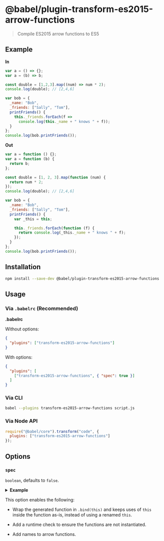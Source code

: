 # @babel/plugin-transform-es2015-arrow-functions

> Compile ES2015 arrow functions to ES5

## Example

**In**

```javascript
var a = () => {};
var a = (b) => b;

const double = [1,2,3].map((num) => num * 2);
console.log(double); // [2,4,6]

var bob = {
  _name: "Bob",
  _friends: ["Sally", "Tom"],
  printFriends() {
    this._friends.forEach(f =>
      console.log(this._name + " knows " + f));
  }
};
console.log(bob.printFriends());
```

**Out**

```javascript
var a = function () {};
var a = function (b) {
  return b;
};

const double = [1, 2, 3].map(function (num) {
  return num * 2;
});
console.log(double); // [2,4,6]

var bob = {
  _name: "Bob",
  _friends: ["Sally", "Tom"],
  printFriends() {
    var _this = this;

    this._friends.forEach(function (f) {
      return console.log(_this._name + " knows " + f);
    });
  }
};
console.log(bob.printFriends());
```

## Installation

```sh
npm install --save-dev @babel/plugin-transform-es2015-arrow-functions
```

## Usage

### Via `.babelrc` (Recommended)

**.babelrc**

Without options:

```json
{
  "plugins": ["transform-es2015-arrow-functions"]
}
```

With options:

```json
{
  "plugins": [
    ["transform-es2015-arrow-functions", { "spec": true }]
  ]
}
```

### Via CLI

```sh
babel --plugins transform-es2015-arrow-functions script.js
```

### Via Node API

```javascript
require("@babel/core").transform("code", {
  plugins: ["transform-es2015-arrow-functions"]
});
```

## Options

### `spec`

`boolean`, defaults to `false`.

<p><details>
  <summary><b>Example</b></summary>

  Using spec mode with the above example produces:

  ```js
  var _this = this;

  var a = function a() {
    babelHelpers.newArrowCheck(this, _this);
  }.bind(this);
  var a = function a(b) {
    babelHelpers.newArrowCheck(this, _this);
    return b;
  }.bind(this);

  const double = [1, 2, 3].map(function (num) {
    babelHelpers.newArrowCheck(this, _this);
    return num * 2;
  }.bind(this));
  console.log(double); // [2,4,6]

  var bob = {
    _name: "Bob",
    _friends: ["Sally", "Tom"],
    printFriends() {
      var _this2 = this;

      this._friends.forEach(function (f) {
        babelHelpers.newArrowCheck(this, _this2);
        return console.log(this._name + " knows " + f);
      }.bind(this));
    }
  };
  console.log(bob.printFriends());
  ```
</details></p>

This option enables the following:

 - Wrap the generated function in `.bind(this)` and keeps uses of `this` inside
   the function as-is, instead of using a renamed `this`.

 - Add a runtime check to ensure the functions are not instantiated.

 - Add names to arrow functions.
